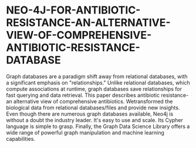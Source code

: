 # NEO-4J-FOR-ANTIBIOTIC-RESISTANCE-AN-ALTERNATIVE-VIEW-OF-COMPREHENSIVE-ANTIBIOTIC-RESISTANCE-DATABASE

Graph databases are a paradigm shift away from relational databases, with a significant emphasis on "relationships." Unlike relational databases, which compute associations at runtime, graph databases save relationships for fast querying and data retrieval. This paper describes antibiotic resistance- an alternative view of comprehensive antibiotics. Wetransformed the biological data from relational databases/files and provide new insights. Even though there are numerous graph databases available, Neo4j is without a doubt the industry leader. It's easy to use and scale. Its Cypher language is simple to grasp. Finally, the Graph Data Science Library offers a wide range of powerful graph manipulation and machine learning capabilities.
